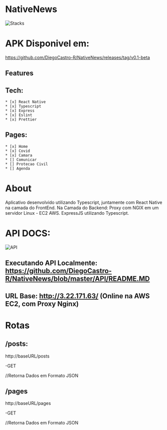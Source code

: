 # NativeNews

![Stacks](https://miro.medium.com/proxy/1*CHH1P0NwJfZzXXHo-VUzOA.png)

# APK Disponivel em:
https://github.com/DiegoCastro-R/NativeNews/releases/tag/v0.1-beta

## Features
   ## Tech:
    * [x] React Native
    * [x] Typescript
    * [x] Express
    * [x] Eslint
    * [x] Prettier
   
   ## Pages:
    * [x] Home
    * [x] Covid
    * [x] Camara
    * [] Comunicar
    * [] Protecao Civil
    * [] Agenda
    
   

# About
Aplicativo desenvolvido utilizando Typescript, juntamente com React Native na camada do FrontEnd.
Na Camada do Backend:
Proxy com NGIX em um servidor Linux - EC2 AWS.
ExpressJS utilizando Typescript.


# API DOCS: 
![API](https://kleimo-blog.s3.amazonaws.com/2016/Jan/aws_nginx-1451949046231.png)
## Executando API Localmente: https://github.com/DiegoCastro-R/NativeNews/blob/master/API/README.MD
## URL Base: http://3.22.171.63/ (Online na AWS EC2, com Proxy Nginx)

# Rotas
## /posts:
http://baseURL/posts

-GET

//Retorna Dados em Formato JSON


## /pages
http://baseURL/pages

-GET

//Retorna Dados em Formato JSON

